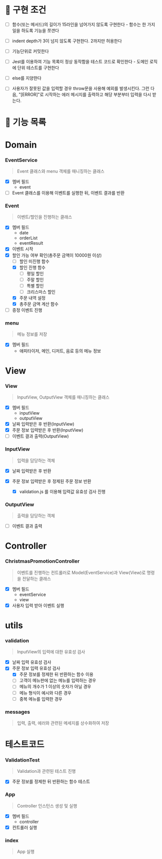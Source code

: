 # 🎯 구현 조건

- [ ] 함수(또는 메서드)의 길이가 15라인을 넘어가지 않도록 구현한다 - 함수는 한 가지 일을 하도록 기능을 쪼갠다

- [ ] indent depth가 3이 넘지 않도록 구현한다. 2까지만 허용한다

- [ ] 기능단위로 커밋한다

- [ ] Jest를 이용하여 기능 목록이 정상 동작함을 테스트 코드로 확인한다 - 도메인 로직에 단위 테스트를 구현한다

- [ ] else를 지양한다

- [ ] 사용자가 잘못된 값을 입력할 경우 throw문을 사용해 예외를 발생시킨다. 그런 다음, "[ERROR]"로 시작하는 에러 메시지를 출력하고 해당 부분부터 입력을 다시 받는다.

# 🚀 기능 목록

# Domain

### EventService

> Event 클래스와 menu 객체를 매니징하는 클래스

- [x] 멤버 필드
  - event
- [ ] Event 클래스를 이용해 이벤트를 실행한 뒤, 이벤트 결과를 반환

### Event

> 이벤트/할인을 진행하는 클래스

- [x] 멤버 필드
  - date
  - orderList
  - eventResult
- [x] 이벤트 시작
- [x] 할인 가능 여부 확인(총주문 금액이 10000원 이상)
  - [ ] 할인 미진행 함수
  - [x] 할인 진행 함수
    - [ ] 평일 할인
    - [ ] 주말 할인
    - [ ] 특별 할인
    - [ ] 크리스마스 할인
  - [x] 주문 내역 설정
  - [x] 총주문 금액 계산 함수
- [ ] 증정 이벤트 진행

### menu

> 메뉴 정보를 저장

- [x] 멤버 필드
  - 애피타이저, 메인, 디저트, 음료 등의 메뉴 정보

# View

### View

> InputView, OutputView 객체를 매니징하는 클래스

- [x] 멤버 필드
  - inputView
  - outputView
- [x] 날짜 입력받은 후 반환(InputView)
- [x] 주문 정보 입력받은 후 반환(InputView)
- [ ] 이벤트 결과 출력(OutputView)

### InputView

> 입력을 담당하는 객체

- [x] 날짜 입력받은 후 반환
- [x] 주문 정보 입력받은 후 정제된 주문 정보 반환

  - [x] validation.js 를 이용해 입력값 유효성 검사 진행

### OutputView

> 출력을 담당하는 객체

- [ ] 이벤트 결과 출력

# Controller

### ChristmasPromotionController

> 이벤트를 진행하는 컨트롤러로 Model(EventService)과 View(View)로 명령을 전달하는 클래스

- [x] 멤버 필드
  - eventService
  - view
- [x] 사용자 입력 받아 이벤트 실행

# utils

### validation

> InputView의 입력에 대한 유효성 검사

- [x] 날짜 입력 유효성 검사
- [x] 주문 정보 입력 유효성 검사
  - [x] 주문 정보를 정제한 뒤 반환하는 함수 이용
  - [ ] 고객이 메뉴판에 없는 메뉴를 입력하는 경우
  - [ ] 메뉴의 개수가 1 이상의 숫자가 아닐 경우
  - [ ] 메뉴 형식이 예시와 다른 경우
  - [ ] 중복 메뉴를 입력한 경우

### messages

> 입력, 출력, 에러와 관련된 메세지를 상수화하여 저장

# 테스트코드

### ValidationTest

> Validation과 관련된 테스트 진행

- [x] 주문 정보를 정제한 뒤 반환하는 함수 테스트

### App

> Controller 인스턴스 생성 및 실행

- [x] 멤버 필드
  - controller
- [x] 컨트롤러 실행

### index

> App 실행
